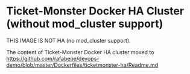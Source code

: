 # Ticket-Monster Docker HA Cluster (without mod_cluster support)


THIS IMAGE IS NOT HA (no mod_cluster support).

The content of Ticket-Monster Docker HA cluster moved to https://github.com/rafabene/devops-demo/blob/master/Dockerfiles/ticketmonster-ha/Readme.md

